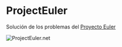 # ProjectEuler
Solución de los problemas del [Proyecto Euler](https://projecteuler.net)

![ProjectEuler.net](https://projecteuler.net/profile/juanjo78.png)
